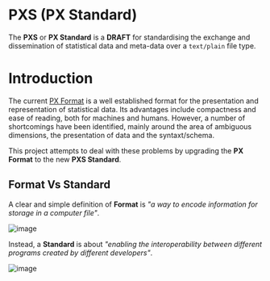 # PXS (PX Standard)
The **PXS** or **PX Standard** is a **DRAFT** for standardising the exchange and dissemination of statistical data and meta-data over a `text/plain` file type.

# Introduction
The current [PX Format](https://github.com/CSOIreland/PXS-Standard/files/5095402/px-file_format_specification_2013.pdf) is a well established format for the presentation and representation of statistical data. Its advantages include compactness and ease of reading, both for machines and humans. However, a number of shortcomings have been identified, mainly around the area of ambiguous dimensions, the presentation of data and the syntaxt/schema.

This project attempts to deal with these problems by upgrading the **PX Format** to the new **PXS Standard**.

## Format Vs Standard

A clear and simple definition of **Format** is _"a way to encode information  for storage in a computer file"_.

![image](https://user-images.githubusercontent.com/53212047/90619066-b014f280-e208-11ea-9138-6a1cb7b6ff5b.png)

Instead, a **Standard** is about _"enabling the interoperability between different programs created by different developers"_.

![image](https://user-images.githubusercontent.com/53212047/90619142-c58a1c80-e208-11ea-863a-cb1253dfe672.png)
